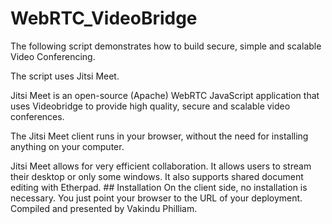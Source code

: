 # WebRTC_VideoBridge
 The following script demonstrates how to build secure, simple and scalable Video Conferencing. 
 
 The script uses Jitsi Meet. 
 
 Jitsi Meet is an open-source (Apache) WebRTC JavaScript application that uses Videobridge to provide high quality, secure and scalable video conferences. 
 
 The Jitsi Meet client runs in your browser, without the need for installing anything on your computer. 
 
 Jitsi Meet allows for very efficient collaboration. It allows users to stream their desktop or only some windows. It also supports shared document editing with Etherpad. ## Installation On the client side, no installation is necessary. You just point your browser to the URL of your deployment.  Compiled and presented by Vakindu Philliam.
